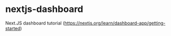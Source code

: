 # nextjs-dashboard
Next.JS dashboard tutorial (https://nextjs.org/learn/dashboard-app/getting-started)
